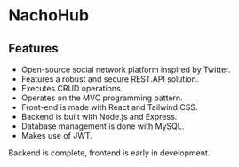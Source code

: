 # NachoHub
## Features
- Open-source social network platform inspired by Twitter. 
- Features a robust and secure REST.API solution.
- Executes CRUD operations.
- Operates on the MVC programming pattern.
- Front-end is made with React and Tailwind CSS.
- Backend is built with Node.js and Express.
- Database management is done with MySQL.
- Makes use of JWT.

Backend is complete, frontend is early in development.
